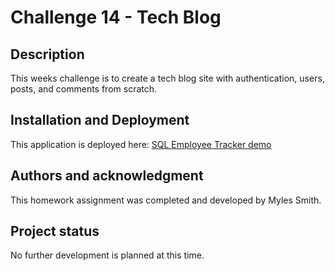 # Challenge 14 - Tech Blog

## Description

This weeks challenge is to create a tech blog site with authentication, users, posts, and comments from scratch.

## Installation and Deployment

This application is deployed here: [SQL Employee Tracker demo](https://watch.screencastify.com/v/1satT6t6o7qRrUnLUlm4)

## Authors and acknowledgment

This homework assignment was completed and developed by Myles Smith.

## Project status

No further development is planned at this time.

